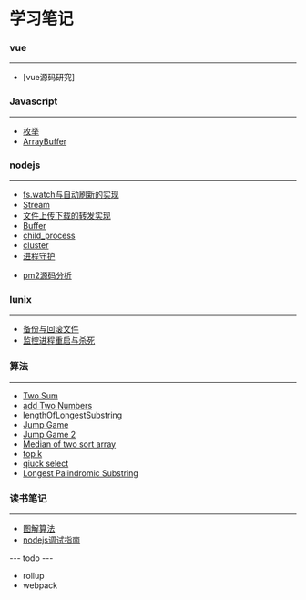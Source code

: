 # 学习笔记


### vue
---

- [vue源码研究]


### Javascript
---

+ [枚举](/201711/enmuerable.md)
+ [ArrayBuffer](/201904/arraybuffer.md)

### nodejs
---

+ [fs.watch与自动刷新的实现](/201903/watchFile.md)
+ [Stream](/201904/stream.md)
+ [文件上传下载的转发实现](/201904/uploadAndDownload.md)
+ [Buffer](/201904/buffer.md)
+ [child_process](/201904/child_process.md)
+ [cluster](/201905/cluster.md)
+ [进程守护](/201905/demaon.md)
- [pm2源码分析](/201905/pm2.md)


### lunix
---

+ [备份与回滚文件](/201711/copyandroll.md)
+ [监控进程重启与杀死](/201904/monitor.md)


### 算法
---

+ [Two Sum](/201904/twoSum.md)
+ [add Two Numbers](/201904/addTwoNumbers.md)
+ [lengthOfLongestSubstring](/201904/lengthOfLongestSubstring.md)
+ [Jump Game](/201905/JumpGame.md)
+ [Jump Game 2](/201905/JumpGame2.md)
+ [Median of two sort array](/201905/medianoftwosortarray.md)
+ [top k](/201905/topk.md)
+ [qiuck select](/201905/qiuckselect.md)
+ [Longest Palindromic Substring](/201906/longestPalindrome.md)

### 读书笔记
---

+ [图解算法](/201904/Graphicalalgorithm.md)
+ [nodejs调试指南](/201905/debugnodejs.md)

--- todo ---

- rollup
- webpack



